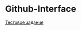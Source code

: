 # Github-Interface

[Тестовое задание](https://docs.google.com/document/d/1aRu2marUZqj2Nyu00GK5Y1-OYWM4I5OexE28SUyZ3LM/edit)